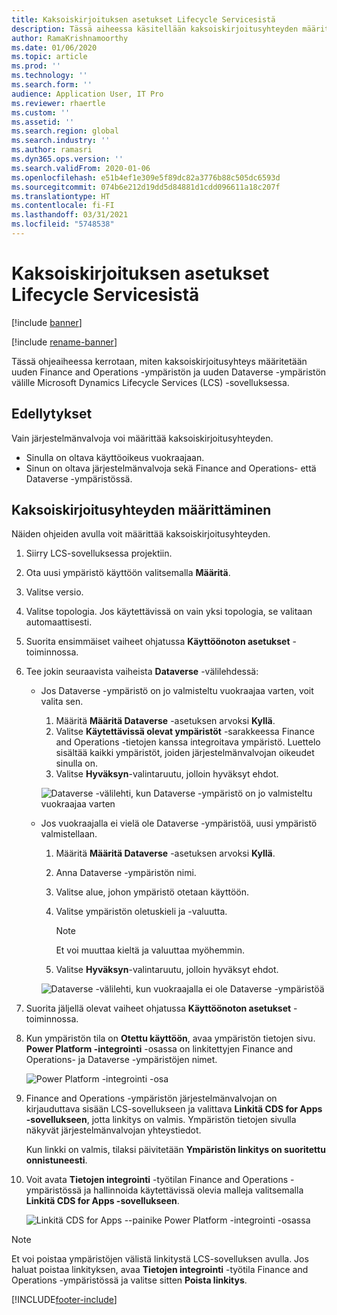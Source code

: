 ```yaml
---
title: Kaksoiskirjoituksen asetukset Lifecycle Servicesistä
description: Tässä aiheessa käsitellään kaksoiskirjoitusyhteyden määrittämistä Microsoft Dynamics Lifecycle Servicesistä (LCS).
author: RamaKrishnamoorthy
ms.date: 01/06/2020
ms.topic: article
ms.prod: ''
ms.technology: ''
ms.search.form: ''
audience: Application User, IT Pro
ms.reviewer: rhaertle
ms.custom: ''
ms.assetid: ''
ms.search.region: global
ms.search.industry: ''
ms.author: ramasri
ms.dyn365.ops.version: ''
ms.search.validFrom: 2020-01-06
ms.openlocfilehash: e51b4ef1e309e5f89dc82a3776b88c505dc6593d
ms.sourcegitcommit: 074b6e212d19dd5d84881d1cdd096611a18c207f
ms.translationtype: HT
ms.contentlocale: fi-FI
ms.lasthandoff: 03/31/2021
ms.locfileid: "5748538"
---
```

# <a name="dual-write-setup-from-lifecycle-services"></a>Kaksoiskirjoituksen asetukset Lifecycle Servicesistä

[!include [banner](../../includes/banner.md)]

[!include [rename-banner](~/includes/cc-data-platform-banner.md)]

Tässä ohjeaiheessa kerrotaan, miten kaksoiskirjoitusyhteys määritetään uuden Finance and Operations -ympäristön ja uuden Dataverse -ympäristön välille Microsoft Dynamics Lifecycle Services (LCS) -sovelluksessa.

## <a name="prerequisites"></a>Edellytykset

Vain järjestelmänvalvoja voi määrittää kaksoiskirjoitusyhteyden.

+ Sinulla on oltava käyttöoikeus vuokraajaan.
+ Sinun on oltava järjestelmänvalvoja sekä Finance and Operations- että Dataverse -ympäristössä.

## <a name="set-up-a-dual-write-connection"></a>Kaksoiskirjoitusyhteyden määrittäminen

Näiden ohjeiden avulla voit määrittää kaksoiskirjoitusyhteyden.

1. Siirry LCS-sovelluksessa projektiin.
2. Ota uusi ympäristö käyttöön valitsemalla **Määritä**.
3. Valitse versio. 
4. Valitse topologia. Jos käytettävissä on vain yksi topologia, se valitaan automaattisesti.
5. Suorita ensimmäiset vaiheet ohjatussa **Käyttöönoton asetukset** -toiminnossa.
6. Tee jokin seuraavista vaiheista **Dataverse** -välilehdessä:

    - Jos Dataverse -ympäristö on jo valmisteltu vuokraajaa varten, voit valita sen.

        1. Määritä **Määritä Dataverse** -asetuksen arvoksi **Kyllä**.
        2. Valitse **Käytettävissä olevat ympäristöt** -sarakkeessa Finance and Operations -tietojen kanssa integroitava ympäristö. Luettelo sisältää kaikki ympäristöt, joiden järjestelmänvalvojan oikeudet sinulla on.
        3. Valitse **Hyväksyn**-valintaruutu, jolloin hyväksyt ehdot.

        ![Dataverse -välilehti, kun Dataverse -ympäristö on jo valmisteltu vuokraajaa varten](../dual-write/media/lcs_setup_1.png)

    - Jos vuokraajalla ei vielä ole Dataverse -ympäristöä, uusi ympäristö valmistellaan.

        1. Määritä **Määritä Dataverse** -asetuksen arvoksi **Kyllä**.
        2. Anna Dataverse -ympäristön nimi.
        3. Valitse alue, johon ympäristö otetaan käyttöön.
        4. Valitse ympäristön oletuskieli ja -valuutta.

            > [!NOTE]
            > Et voi muuttaa kieltä ja valuuttaa myöhemmin.

        5. Valitse **Hyväksyn**-valintaruutu, jolloin hyväksyt ehdot.

        ![Dataverse -välilehti, kun vuokraajalla ei ole Dataverse -ympäristöä](../dual-write/media/lcs_setup_2.png)

7. Suorita jäljellä olevat vaiheet ohjatussa **Käyttöönoton asetukset** -toiminnossa.
8. Kun ympäristön tila on **Otettu käyttöön**, avaa ympäristön tietojen sivu. **Power Platform -integrointi** -osassa on linkitettyjen Finance and Operations- ja Dataverse -ympäristöjen nimet.

    ![Power Platform -integrointi -osa](../dual-write/media/lcs_setup_3.png)

9. Finance and Operations -ympäristön järjestelmänvalvojan on kirjauduttava sisään LCS-sovellukseen ja valittava **Linkitä CDS for Apps -sovellukseen**, jotta linkitys on valmis. Ympäristön tietojen sivulla näkyvät järjestelmänvalvojan yhteystiedot.

    Kun linkki on valmis, tilaksi päivitetään **Ympäristön linkitys on suoritettu onnistuneesti**.

10. Voit avata **Tietojen integrointi** -työtilan Finance and Operations -ympäristössä ja hallinnoida käytettävissä olevia malleja valitsemalla **Linkitä CDS for Apps -sovellukseen**.

    ![Linkitä CDS for Apps --painike Power Platform -integrointi -osassa](../dual-write/media/lcs_setup_4.png)

> [!NOTE]
> Et voi poistaa ympäristöjen välistä linkitystä LCS-sovelluksen avulla. Jos haluat poistaa linkityksen, avaa **Tietojen integrointi** -työtila Finance and Operations -ympäristössä ja valitse sitten **Poista linkitys**.



[!INCLUDE[footer-include](../../../../includes/footer-banner.md)]